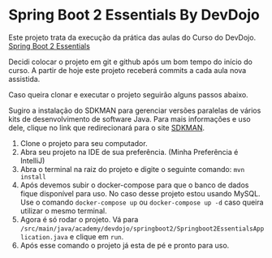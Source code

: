 # Spring Boot 2 Essentials By DevDojo

Este projeto trata da execução da prática das aulas do Curso do DevDojo.
[Spring Boot 2 Essentials](https://www.youtube.com/watch?v=bCzsSXE4Jzg&list=PL62G310vn6nFBIxp6ZwGnm8xMcGE3VA5H)

Decidi colocar o projeto em git e github após um bom tempo do início do curso. A partir de hoje este projeto receberá 
commits a cada aula nova assistida.

Caso queira clonar e executar o projeto seguirão alguns passos abaixo.

Sugiro a instalação do SDKMAN para gerenciar versões paralelas de vários kits de desenvolvimento de software Java.
Para mais informações e uso dele, clique no link que redirecionará para o site [SDKMAN](https://sdkman.io/).


1. Clone o projeto para seu computador.
2. Abra seu projeto na IDE de sua preferência. (Minha Preferência é IntelliJ)
3. Abra o terminal na raiz do projeto e digite o seguinte comando: `mvn install`
4. Após devemos subir o docker-compose para que o banco de dados fique disponível para uso. 
No caso desse projeto estou usando MySQL. Use o comando `docker-compose up` ou `docker-compose up -d` 
caso queira utilizar o mesmo terminal.
5. Agora é só rodar o projeto. Vá para `/src/main/java/academy/devdojo/springboot2/Springboot2EssentialsApplication.java`
 e clique em `run`.
6. Após esse comando o projeto já esta de pé e pronto para uso.
